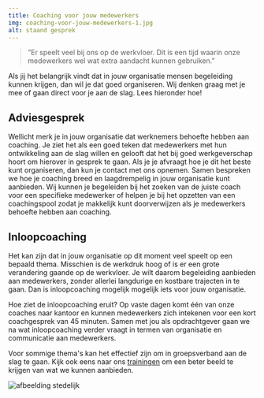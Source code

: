 ```yaml
---
title: Coaching voor jouw medewerkers
img: coaching-voor-jouw-medewerkers-1.jpg
alt: staand gesprek
---
```


> ”Er speelt veel bij ons op de werkvloer. Dit is een tijd waarin onze medewerkers wel wat extra aandacht kunnen gebruiken.”

Als jij het belangrijk vindt dat in jouw organisatie mensen begeleiding kunnen krijgen, dan wil je dat goed organiseren. Wij denken graag met je mee of gaan direct voor je aan de slag. Lees hieronder hoe!

## Adviesgesprek

Wellicht merk je in jouw organisatie dat werknemers behoefte hebben aan coaching. Je ziet het als een goed teken dat medewerkers met hun ontwikkeling aan de slag willen en gelooft dat het bij goed werkgeverschap hoort om hierover in gesprek te gaan. Als je je afvraagt hoe je dit het beste kunt organiseren, dan kun je contact met ons opnemen. Samen bespreken we hoe je coaching breed en laagdrempelig in jouw organisatie kunt aanbieden. Wij kunnen je begeleiden bij het zoeken van de juiste coach voor een specifieke medewerker of helpen je bij het opzetten van een coachingspool zodat je makkelijk kunt doorverwijzen als je medewerkers behoefte hebben aan coaching.

## Inloopcoaching

Het kan zijn dat in jouw organisatie op dit moment veel speelt op een bepaald thema. Misschien is de werkdruk hoog of is er een grote verandering gaande op de werkvloer. Je wilt daarom begeleiding aanbieden aan medewerkers, zonder allerlei langdurige en kostbare trajecten in te gaan. Dan is inloopcoaching mogelijk mogelijk iets voor jouw organisatie.

Hoe ziet de inloopcoaching eruit? Op vaste dagen komt één van onze coaches naar kantoor en kunnen medewerkers zich intekenen voor een kort coachgesprek van 45 minuten. Samen met jou als opdrachtgever gaan we na wat inloopcoaching verder vraagt in termen van organisatie en communicatie aan medewerkers.

Voor sommige thema's kan het effectief zijn om in groepsverband aan de slag te gaan. Kijk ook eens naar ons [trainingen](/trainingen/) om een beter beeld te krijgen van wat we kunnen aanbieden.

![afbeelding stedelijk](./coaching-voor-jouw-medewerkers-2.jpg)